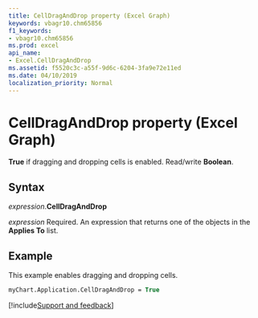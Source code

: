 ```yaml
---
title: CellDragAndDrop property (Excel Graph)
keywords: vbagr10.chm65856
f1_keywords:
- vbagr10.chm65856
ms.prod: excel
api_name:
- Excel.CellDragAndDrop
ms.assetid: f5520c3c-a55f-9d6c-6204-3fa9e72e11ed
ms.date: 04/10/2019
localization_priority: Normal
---
```



# CellDragAndDrop property (Excel Graph)

**True** if dragging and dropping cells is enabled. Read/write **Boolean**.

## Syntax

_expression_.**CellDragAndDrop**

_expression_ Required. An expression that returns one of the objects in the **Applies To** list.

## Example

This example enables dragging and dropping cells.

```vb
myChart.Application.CellDragAndDrop = True
```

[!include[Support and feedback](~/includes/feedback-boilerplate.md)]